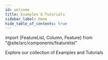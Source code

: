 ```yaml
---
id: welcome
title: Examples & Tutorials
sidebar_label: Home
hide_table_of_contents: true
---
```


import {FeatureList, Column, Feature} from "@site/src/components/featurelist"

Explore our collection of Examples and Tutorials

<FeatureList>
  <Column title="Popular Examples">
    <Feature url="/tutorials/examples/guest-book" title="Guest Book" subtitle="Create a simple guest book" image="guest-book.png" />
    <Feature url="/tutorials/examples/donation" title="Donation" subtitle="Receive and send tokens" image="donation.png" />
    <Feature url="/tutorials/examples/xcc" title="Basic Cross-Contract Call" subtitle="Learn how to call other contracts" image="cross-call.png" />
    <Feature url="/tutorials/examples/coin-flip" title="Coin Flip Game" subtitle="Learn to create basic random numbers" image="random.png" />
    <Feature url="/tutorials/examples/factory" title="Factory Contract" subtitle="Build a contract that deploys contracts" image="factory.png" />
    <Feature url="/tutorials/examples/update-contract-migrate-state" title="Update & Migrate" subtitle="Programmatically update contracts" image="update.png" />
    <Feature url="/tutorials/examples/frontend-multiple-contracts" title="Multi-Contract Frontend" subtitle="Interact with multiple contracts" image="multiple.png" />

  </Column>
  <Column title="Popular Tutorials">
    <Feature url="/tutorials/nfts/minting-nfts" title="NFT Mint" subtitle="Mint an NFT without using code" image="frontend-bos.png" />
    <Feature url="/data-infrastructure/lake-framework/building-indexers/nft-indexer" title="Events (NEAR Lake)"
             subtitle="Use our Data Lake to listen for events" image="monitor.png" />
  </Column>
  <Column title="From Zero to Hero">
     <Feature url="/tutorials/auction/introduction" title="Master Applications on NEAR"
             subtitle="Learn to build a Web3 application from start to finish" image="near-zero-to-hero.png" />
    <Feature url="/tutorials/nfts/js/introduction" title="Master NFTs on NEAR (JS)" subtitle="Learn everything about NFT in JS" image="nft-marketplace-js.png" />
    <Feature url="/tutorials/nfts/introduction" title="Master NFTs on NEAR (RS)" subtitle="Learn everything about NFT in Rust" image="nft-marketplace-rs.png" />
    <Feature url="/tutorials/fts/introduction" title="Fungible Tokens 101"
             subtitle="Learn everything about fungible tokens" image="ft.png" />
    <Feature url="/tutorials/crosswords/basics/overview" title="Crossword Game" 
             subtitle="Build a Crossword Game from zero" image="crossword.png" />
  </Column>
</FeatureList>
